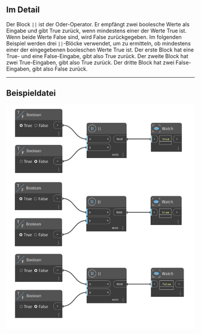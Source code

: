 ## Im Detail
Der Block `||` ist der Oder-Operator. Er empfängt zwei boolesche Werte als Eingabe und gibt True zurück, wenn mindestens einer der Werte True ist. Wenn beide Werte False sind, wird False zurückgegeben. Im folgenden Beispiel werden drei `||`-Blöcke verwendet, um zu ermitteln, ob mindestens einer der eingegebenen booleschen Werte True ist. Der erste Block hat eine True- und eine False-Eingabe, gibt also True zurück. Der zweite Block hat zwei True-Eingaben, gibt also True zurück. Der dritte Block hat zwei False-Eingaben, gibt also False zurück.
___
## Beispieldatei

![||](./KZOSID2TIPTCLLSXTJGULJ3Q6HYCYY3IWXWU2BW2J67G6R6CRBTA_img.jpg)
